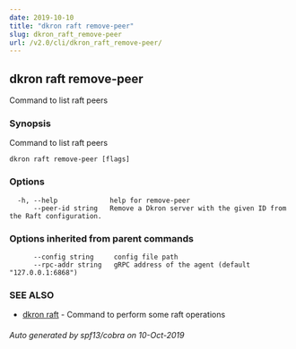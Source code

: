 ```yaml
---
date: 2019-10-10
title: "dkron raft remove-peer"
slug: dkron_raft_remove-peer
url: /v2.0/cli/dkron_raft_remove-peer/
---
```

## dkron raft remove-peer

Command to list raft peers

### Synopsis

Command to list raft peers

```
dkron raft remove-peer [flags]
```

### Options

```
  -h, --help             help for remove-peer
      --peer-id string   Remove a Dkron server with the given ID from the Raft configuration.
```

### Options inherited from parent commands

```
      --config string     config file path
      --rpc-addr string   gRPC address of the agent (default "127.0.0.1:6868")
```

### SEE ALSO

* [dkron raft](/docs/v2/cli/dkron_raft/)	 - Command to perform some raft operations

###### Auto generated by spf13/cobra on 10-Oct-2019
